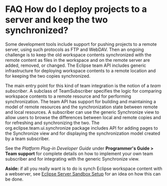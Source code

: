 

FAQ How do I deploy projects to a server and keep the two synchronized?
=======================================================================

  

  

Some development tools include support for pushing projects to a remote server, using such protocols as FTP and WebDAV. Then an ongoing challenge is to keep the old workspace contents synchronized with the remote content as files in the workspace and on the remote server are added, removed, or changed. The Eclipse team API includes generic infrastructure for deploying workspace contents to a remote location and for keeping the two copies synchronized.

  
The main entry point for this kind of team integration is the notion of a _team subscriber_. A subclass of TeamSubscriber specifies the logic for comparing workspace contents to a remote resource and for performing synchronization. The team API has support for building and maintaining a model of remote resources and the synchronization state between remote and local resources. A subscriber can use the generic Synchronize view to allow users to browse the differences between local and remote copies and for refreshing and synchronizing the two. The org.eclipse.team.ui.synchronize package includes API for adding pages to the Synchronize view and for displaying the synchronization model created by a team subscriber.

  
See the _Platform Plug-in Developer Guide_ under **Programmer's Guide > Team support** for complete details on how to implement your own team subscriber and for integrating with the generic Synchronize view.

**Aside:** if all you really want is to do is synch Eclipse workspace content with a webserver, see [Eclipse Server Sandbox Setup](/Eclipse_Server_Sandbox_Setup "Eclipse Server Sandbox Setup") for an idea on how this can be done.

